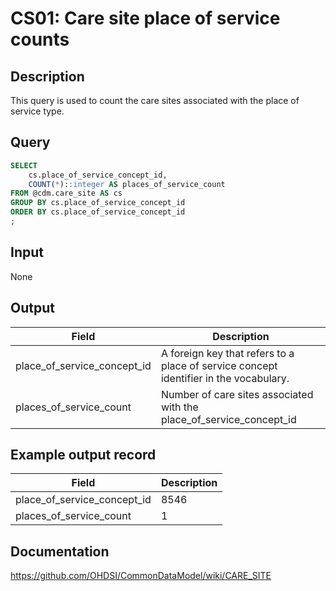 <!---
Group:care site
Name:CS01 Care site place of service counts
Author:Patrick Ryan
CDM Version: 5.3
-->

# CS01: Care site place of service counts

## Description
This query is used to count the care sites associated with the place of service type.

## Query
```sql
SELECT
    cs.place_of_service_concept_id,
    COUNT(*)::integer AS places_of_service_count
FROM @cdm.care_site AS cs
GROUP BY cs.place_of_service_concept_id
ORDER BY cs.place_of_service_concept_id
;
```

## Input

None

## Output

| Field |  Description |
| ---------- | ---------------------------------------------- |
| place_of_service_concept_id | A foreign key that refers to a place of service concept identifier in the vocabulary. |
| places_of_service_count | Number of care sites associated with the place_of_service_concept_id  |

## Example output record

| Field |  Description |
| --- | --- |
| place_of_service_concept_id |  8546 |
| places_of_service_count |  1 |

## Documentation
https://github.com/OHDSI/CommonDataModel/wiki/CARE_SITE
